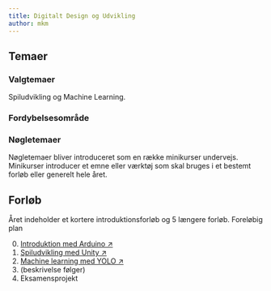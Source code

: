 ```yaml
---
title: Digitalt Design og Udvikling
author: mkm
---
```



## Temaer
### Valgtemaer
Spiludvikling og Machine Learning. 

### Fordybelsesområde

### Nøgletemaer
Nøgletemaer bliver introduceret som en række minikurser undervejs. 
Minikurser introducer et emne eller værktøj som skal bruges i et bestemt forløb eller generelt hele året.


## Forløb
Året indeholder et kortere introduktionsforløb og 5 længere forløb.
Foreløbig plan

0. [Introduktion med Arduino ↗️](forloeb/intro-arduino.md)
1. [Spiludvikling med Unity ↗️](forloeb/unity-game.md)
2. [Machine learning med YOLO ↗️](forloeb/machine-learning-yolo.md) 
3. (beskrivelse følger)
4. Eksamensprojekt


